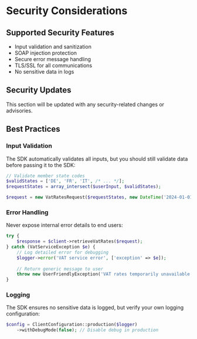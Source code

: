 # Security Considerations

## Supported Security Features
- Input validation and sanitization
- SOAP injection protection
- Secure error message handling
- TLS/SSL for all communications
- No sensitive data in logs

## Security Updates
This section will be updated with any security-related changes or advisories.

## Best Practices

### Input Validation
The SDK automatically validates all inputs, but you should still validate data before passing it to the SDK:

```php
// Validate member state codes
$validStates = ['DE', 'FR', 'IT', /* ... */];
$requestStates = array_intersect($userInput, $validStates);

$request = new VatRatesRequest($requestStates, new DateTime('2024-01-01'));
```

### Error Handling
Never expose internal error details to end users:

```php
try {
    $response = $client->retrieveVatRates($request);
} catch (VatServiceException $e) {
    // Log detailed error for debugging
    $logger->error('VAT service error', ['exception' => $e]);
    
    // Return generic message to user
    throw new UserFriendlyException('VAT rates temporarily unavailable');
}
```

### Logging
The SDK ensures no sensitive data is logged, but verify your own logging configuration:

```php
$config = ClientConfiguration::production($logger)
    ->withDebugMode(false); // Disable debug in production
```